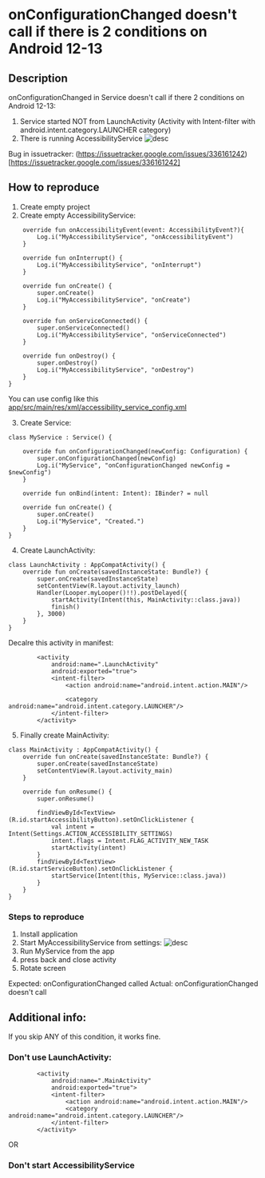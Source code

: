 # onConfigurationChanged doesn't call if there is 2 conditions on Android 12-13
## Description
onConfigurationChanged in Service doesn't call if there 2 conditions on Android 12-13:
1. Service started NOT from LaunchActivity (Activity with Intent-filter with android.intent.category.LAUNCHER category)
2. There is running AccessibilityService
![desc](onConfChanged.png)

Bug in issuetracker: (https://issuetracker.google.com/issues/336161242)[https://issuetracker.google.com/issues/336161242]

## How to reproduce
1. Create empty project
2. Create empty AccessibilityService:
```class MyAccessibilityService : AccessibilityService() {
    override fun onAccessibilityEvent(event: AccessibilityEvent?){
        Log.i("MyAccessibilityService", "onAccessibilityEvent")
    }

    override fun onInterrupt() {
        Log.i("MyAccessibilityService", "onInterrupt")
    }

    override fun onCreate() {
        super.onCreate()
        Log.i("MyAccessibilityService", "onCreate")
    }

    override fun onServiceConnected() {
        super.onServiceConnected()
        Log.i("MyAccessibilityService", "onServiceConnected")
    }

    override fun onDestroy() {
        super.onDestroy()
        Log.i("MyAccessibilityService", "onDestroy")
    }
}
```


You can use config like this [app/src/main/res/xml/accessibility_service_config.xml](app/src/main/res/xml/accessibility_service_config.xml)

3. Create Service:

```
class MyService : Service() {

    override fun onConfigurationChanged(newConfig: Configuration) {
        super.onConfigurationChanged(newConfig)
        Log.i("MyService", "onConfigurationChanged newConfig = $newConfig")
    }

    override fun onBind(intent: Intent): IBinder? = null

    override fun onCreate() {
        super.onCreate()
        Log.i("MyService", "Created.")
    }
}
```

4. Create LaunchActivity:
```
class LaunchActivity : AppCompatActivity() {
    override fun onCreate(savedInstanceState: Bundle?) {
        super.onCreate(savedInstanceState)
        setContentView(R.layout.activity_launch)
        Handler(Looper.myLooper()!!).postDelayed({
            startActivity(Intent(this, MainActivity::class.java))
            finish()
        }, 3000)
    }
}
```

Decalre this activity in manifest:
```
        <activity
            android:name=".LaunchActivity"
            android:exported="true">
            <intent-filter>
                <action android:name="android.intent.action.MAIN"/>

                <category android:name="android.intent.category.LAUNCHER"/>
            </intent-filter>
        </activity>
```

5. Finally create MainActivity:

```
class MainActivity : AppCompatActivity() {
    override fun onCreate(savedInstanceState: Bundle?) {
        super.onCreate(savedInstanceState)
        setContentView(R.layout.activity_main)
    }

    override fun onResume() {
        super.onResume()

        findViewById<TextView>(R.id.startAccessibilityButton).setOnClickListener {
            val intent = Intent(Settings.ACTION_ACCESSIBILITY_SETTINGS)
            intent.flags = Intent.FLAG_ACTIVITY_NEW_TASK
            startActivity(intent)
        }
        findViewById<TextView>(R.id.startServiceButton).setOnClickListener {
            startService(Intent(this, MyService::class.java))
        }
    }
}
```

### Steps to reproduce

1. Install application
2. Start MyAccessibilityService from settings:
![desc](settings.png)
3. Run MyService from the app
4. press back and close activity
5. Rotate screen

Expected: onConfigurationChanged called
Actual: onConfigurationChanged doesn't call

## Additional info:
If you skip ANY of this condition, it works fine.
### Don't use LaunchActivity:
```
        <activity
            android:name=".MainActivity"
            android:exported="true">
            <intent-filter>
                <action android:name="android.intent.action.MAIN"/>
                <category android:name="android.intent.category.LAUNCHER"/>
            </intent-filter>
        </activity>

``` 

OR 

### Don't start AccessibilityService